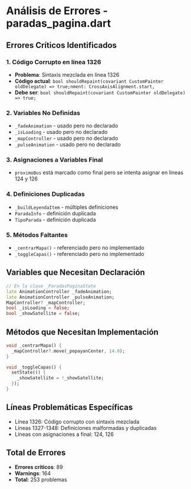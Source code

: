 # Análisis de Errores - paradas_pagina.dart

## Errores Críticos Identificados

### 1. Código Corrupto en línea 1326

- **Problema**: Sintaxis mezclada en línea 1326
- **Código actual**: `bool shouldRepaint(covariant CustomPainter oldDelegate) => true;nment: CrossAxisAlignment.start,`
- **Debe ser**: `bool shouldRepaint(covariant CustomPainter oldDelegate) => true;`

### 2. Variables No Definidas

- `_fadeAnimation` - usado pero no declarado
- `_isLoading` - usado pero no declarado
- `_mapController` - usado pero no declarado
- `_pulseAnimation` - usado pero no declarado

### 3. Asignaciones a Variables Final

- `proximoBus` está marcado como final pero se intenta asignar en líneas 124 y 126

### 4. Definiciones Duplicadas

- `_buildLeyendaItem` - múltiples definiciones
- `ParadaInfo` - definición duplicada
- `TipoParada` - definición duplicada

### 5. Métodos Faltantes

- `_centrarMapa()` - referenciado pero no implementado
- `_toggleCapas()` - referenciado pero no implementado

## Variables que Necesitan Declaración

```dart
// En la clase _ParadasPaginaState
late AnimationController _fadeAnimation;
late AnimationController _pulseAnimation;
MapController? _mapController;
bool _isLoading = false;
bool _showSatellite = false;
```

## Métodos que Necesitan Implementación

```dart
void _centrarMapa() {
  _mapController?.move(_popayanCenter, 14.0);
}

void _toggleCapas() {
  setState(() {
    _showSatellite = !_showSatellite;
  });
}
```

## Líneas Problemáticas Específicas

- Línea 1326: Código corrupto con sintaxis mezclada
- Líneas 1327-1348: Definiciones malformadas y duplicadas
- Líneas con asignaciones a final: 124, 126

## Total de Errores

- **Errores críticos**: 89
- **Warnings**: 164
- **Total**: 253 problemas
